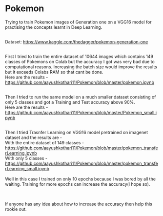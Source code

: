 # Pokemon

Trying to train Pokemon images of Generation one on a VGG16 model for practising the concepts learnt in Deep Learning.
<br><br>

Dataset: https://www.kaggle.com/thedagger/pokemon-generation-one
<br><br>

First I tried to train the entire dataset of 10644 images which contains 149 classes of Pokemons on Colab but the accuracy I got was very bad due to computational reasons. Increasing the batch size would improve the results but it exceeds Colabs RAM so that cant be done.
<br>
Here are the results - https://github.com/aayushkothari11/Pokemon/blob/master/pokemon.ipynb
<br><br>

Then I tried to run the same model on a much smaller dataset consisting of only 5 classes and got a Training and Test accuracy above 90%.
<br>
Here are the results - https://github.com/aayushkothari11/Pokemon/blob/master/Pokemon_small.ipynb
<br><br>

Then I tried Trasnfer Learning on VGG16 model pretrained on imagenet dataset and the results are - 
<br>
With the entire dataset of 149 classes - https://github.com/aayushkothari11/Pokemon/blob/master/pokemon_transferLearning.ipynb
<br>
With only 5 classes - https://github.com/aayushkothari11/Pokemon/blob/master/pokemon_transferLearning_small.ipynb
<br><br>
Well in this case I trained on only 10 epochs because I was bored by all the waiting. Training for more epochs can increase the accuracy(I hope so).

<br><br>
If anyone has any idea about how to increase the accuracy then help this rookie out.
